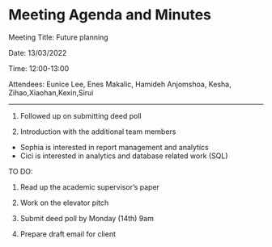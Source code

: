 # Meeting Agenda and Minutes

Meeting Title: Future planning

Date: 13/03/2022

Time: 12:00-13:00

Attendees: Eunice Lee, Enes Makalic, Hamideh Anjomshoa, Kesha, Zihao,Xiaohan,Kexin,Sirui

______________________________________________________________________________________________________

1) Followed up on submitting deed poll

2) Introduction with the additional team members

- Sophia is interested in report management and analytics
- Cici is interested in analytics and database related work (SQL)

TO DO:

1) Read up the academic supervisor’s paper

2) Work on the elevator pitch

3) Submit deed poll by Monday (14th) 9am

4) Prepare draft email for client
